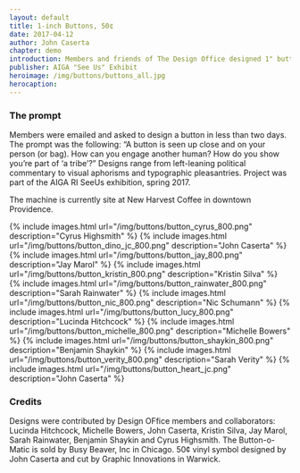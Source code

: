 ```yaml
---
layout: default
title: 1-inch Buttons, 50¢
date: 2017-04-12
author: John Caserta
chapter: demo
introduction: Members and friends of The Design Office designed 1" buttons — for sale in a gumball-style machine for 50¢ each. Find them at New Harvest Coffee in downtown Providence.
publisher: AIGA "See Us" Exhibit
heroimage: /img/buttons/buttons_all.jpg
herocaption: 
---
```




### The prompt
 Members were emailed and asked to design a button in less than two days. The prompt was the following&#58; “A button is seen up close and on your person (or bag). How can you engage another human? How do you show you’re part of ‘a tribe’?” Designs range from left-leaning political commentary to visual aphorisms and typographic pleasantries. Project was part of the AIGA RI SeeUs exhibition, spring 2017.

The machine is currently site at New Harvest Coffee in downtown Providence.


<div class="gallery" markdown="1">

{% include images.html url="/img/buttons/button_cyrus_800.png" description="Cyrus Highsmith" %}
{% include images.html url="/img/buttons/button_dino_jc_800.png" description="John Caserta" %}
{% include images.html url="/img/buttons/button_jay_800.png" description="Jay Marol" %}
{% include images.html url="/img/buttons/button_kristin_800.png" description="Kristin Silva" %}
{% include images.html url="/img/buttons/button_rainwater_800.png" description="Sarah Rainwater" %}
{% include images.html url="/img/buttons/button_nic_800.png" description="Nic Schumann" %}
{% include images.html url="/img/buttons/button_lucy_800.png" description="Lucinda Hitchcock" %}
{% include images.html url="/img/buttons/button_michelle_800.png" description="Michelle Bowers" %}
{% include images.html url="/img/buttons/button_shaykin_800.png" description="Benjamin Shaykin" %}
{% include images.html url="/img/buttons/button_verity_800.png" description="Sarah Verity" %}
{% include images.html url="/img/buttons/button_heart_jc.png" description="John Caserta" %}

</div>

### Credits
Designs were contributed by Design OFfice members and collaborators: Lucinda Hitchcock, Michelle Bowers, John Caserta, Kristin Silva, Jay Marol, Sarah Rainwater, Benjamin Shaykin and Cyrus Highsmith. The Button-o-Matic is sold by Busy Beaver, Inc in Chicago. 50¢ vinyl symbol designed by John Caserta and cut by Graphic Innovations in Warwick.
